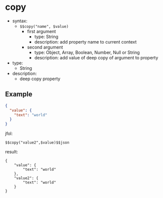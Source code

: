 # copy
- syntax:
  - `$$copy("name", $value)`
    - first argument
      - type: String
      - description: add property name to current context
    - second argument
      - type: Object, Array, Boolean, Number, Null or String
      - description: add value of deep copy of argument to property
- type:
  - String
- description:
  - deep copy property

## Example
```json
{
  "value": {
    "text": "world" 
  }
}
```

jfol:
```
$$copy("value2",$value)$$json
```

result:
```
{
    "value": {
        "text": "world"
    },
    "value2": {
        "text": "world"
    }
}
```